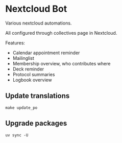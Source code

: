 # Nextcloud Bot

Various nextcloud automations.

All configured through collectives page in Nextcloud.

Features:

- Calendar appointment reminder
- Mailinglist
- Membership overview, who contributes where
- Deck reminder
- Protocol summaries
- Logbook overview

## Update translations

`make update_po`

## Upgrade packages

`uv sync -U`

